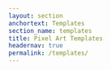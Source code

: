 ```yaml
---
layout: section
anchortext: Templates
section_name: templates
title: Pixel Art Templates
headernav: true
permalink: /templates/
---
```

